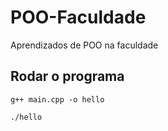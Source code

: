 # POO-Faculdade
 Aprendizados de POO na faculdade

## Rodar o programa
```
g++ main.cpp -o hello
```

```
./hello
```